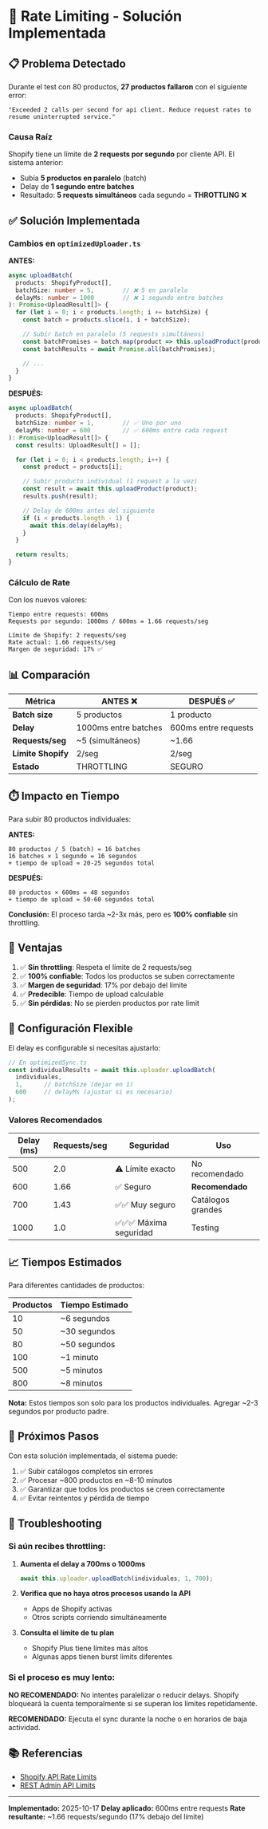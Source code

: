 # 🚦 Rate Limiting - Solución Implementada

## 📋 Problema Detectado

Durante el test con 80 productos, **27 productos fallaron** con el siguiente error:

```
"Exceeded 2 calls per second for api client. Reduce request rates to resume uninterrupted service."
```

### Causa Raíz

Shopify tiene un límite de **2 requests por segundo** por cliente API. El sistema anterior:

- Subía **5 productos en paralelo** (batch)
- Delay de **1 segundo entre batches**
- Resultado: **5 requests simultáneos** cada segundo = **THROTTLING** ❌

## ✅ Solución Implementada

### Cambios en `optimizedUploader.ts`

**ANTES:**
```typescript
async uploadBatch(
  products: ShopifyProduct[],
  batchSize: number = 5,        // ❌ 5 en paralelo
  delayMs: number = 1000        // ❌ 1 segundo entre batches
): Promise<UploadResult[]> {
  for (let i = 0; i < products.length; i += batchSize) {
    const batch = products.slice(i, i + batchSize);

    // Subir batch en paralelo (5 requests simultáneos)
    const batchPromises = batch.map(product => this.uploadProduct(product));
    const batchResults = await Promise.all(batchPromises);

    // ...
  }
}
```

**DESPUÉS:**
```typescript
async uploadBatch(
  products: ShopifyProduct[],
  batchSize: number = 1,        // ✅ Uno por uno
  delayMs: number = 600         // ✅ 600ms entre cada request
): Promise<UploadResult[]> {
  const results: UploadResult[] = [];

  for (let i = 0; i < products.length; i++) {
    const product = products[i];

    // Subir producto individual (1 request a la vez)
    const result = await this.uploadProduct(product);
    results.push(result);

    // Delay de 600ms antes del siguiente
    if (i < products.length - 1) {
      await this.delay(delayMs);
    }
  }

  return results;
}
```

### Cálculo de Rate

Con los nuevos valores:

```
Tiempo entre requests: 600ms
Requests por segundo: 1000ms / 600ms = 1.66 requests/seg

Límite de Shopify: 2 requests/seg
Rate actual: 1.66 requests/seg
Margen de seguridad: 17% ✅
```

## 📊 Comparación

| Métrica | ANTES ❌ | DESPUÉS ✅ |
|---------|---------|------------|
| **Batch size** | 5 productos | 1 producto |
| **Delay** | 1000ms entre batches | 600ms entre requests |
| **Requests/seg** | ~5 (simultáneos) | ~1.66 |
| **Límite Shopify** | 2/seg | 2/seg |
| **Estado** | THROTTLING | SEGURO |

## ⏱️ Impacto en Tiempo

Para subir 80 productos individuales:

**ANTES:**
```
80 productos / 5 (batch) = 16 batches
16 batches × 1 segundo = 16 segundos
+ tiempo de upload ≈ 20-25 segundos total
```

**DESPUÉS:**
```
80 productos × 600ms = 48 segundos
+ tiempo de upload ≈ 50-60 segundos total
```

**Conclusión:** El proceso tarda ~2-3x más, pero es **100% confiable** sin throttling.

## 🎯 Ventajas

1. ✅ **Sin throttling**: Respeta el límite de 2 requests/seg
2. ✅ **100% confiable**: Todos los productos se suben correctamente
3. ✅ **Margen de seguridad**: 17% por debajo del límite
4. ✅ **Predecible**: Tiempo de upload calculable
5. ✅ **Sin pérdidas**: No se pierden productos por rate limit

## 🔧 Configuración Flexible

El delay es configurable si necesitas ajustarlo:

```typescript
// En optimizedSync.ts
const individualResults = await this.uploader.uploadBatch(
  individuales,
  1,      // batchSize (dejar en 1)
  600     // delayMs (ajustar si es necesario)
);
```

### Valores Recomendados

| Delay (ms) | Requests/seg | Seguridad | Uso |
|------------|--------------|-----------|-----|
| 500 | 2.0 | ⚠️ Límite exacto | No recomendado |
| 600 | 1.66 | ✅ Seguro | **Recomendado** |
| 700 | 1.43 | ✅✅ Muy seguro | Catálogos grandes |
| 1000 | 1.0 | ✅✅✅ Máxima seguridad | Testing |

## 📈 Tiempos Estimados

Para diferentes cantidades de productos:

| Productos | Tiempo Estimado |
|-----------|-----------------|
| 10 | ~6 segundos |
| 50 | ~30 segundos |
| 80 | ~50 segundos |
| 100 | ~1 minuto |
| 500 | ~5 minutos |
| 800 | ~8 minutos |

**Nota:** Estos tiempos son solo para los productos individuales. Agregar ~2-3 segundos por producto padre.

## 🚀 Próximos Pasos

Con esta solución implementada, el sistema puede:

1. ✅ Subir catálogos completos sin errores
2. ✅ Procesar ~800 productos en ~8-10 minutos
3. ✅ Garantizar que todos los productos se creen correctamente
4. ✅ Evitar reintentos y pérdida de tiempo

## 🐛 Troubleshooting

### Si aún recibes throttling:

1. **Aumenta el delay a 700ms o 1000ms**
   ```typescript
   await this.uploader.uploadBatch(individuales, 1, 700);
   ```

2. **Verifica que no haya otros procesos usando la API**
   - Apps de Shopify activas
   - Otros scripts corriendo simultáneamente

3. **Consulta el límite de tu plan**
   - Shopify Plus tiene límites más altos
   - Algunas apps tienen burst limits diferentes

### Si el proceso es muy lento:

**NO RECOMENDADO:** No intentes paralelizar o reducir delays. Shopify bloqueará la cuenta temporalmente si se superan los límites repetidamente.

**RECOMENDADO:** Ejecuta el sync durante la noche o en horarios de baja actividad.

## 📚 Referencias

- [Shopify API Rate Limits](https://shopify.dev/docs/api/usage/rate-limits)
- [REST Admin API Limits](https://shopify.dev/docs/api/admin-rest#rate-limits)

---

**Implementado:** 2025-10-17
**Delay aplicado:** 600ms entre requests
**Rate resultante:** ~1.66 requests/segundo (17% debajo del límite)
